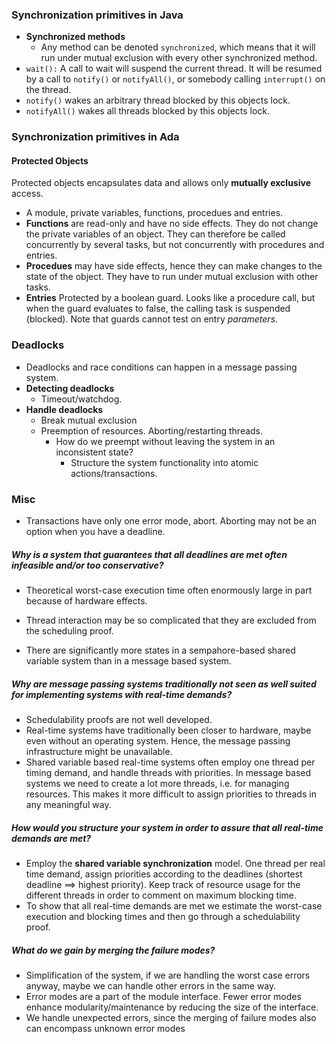 ### Synchronization primitives in Java
* __Synchronized methods__
  * Any method can be denoted `synchronized`, which means that it will run under mutual exclusion with every other synchronized method.
* `wait():` A call to wait will suspend the current thread. It will be resumed by a call to `notify()` or `notifyAll()`, or somebody calling `interrupt()` on the thread.
* `notify()` wakes an arbitrary thread blocked by this objects lock.
* `notifyAll()` wakes all threads blocked by this objects lock.


### Synchronization primitives in Ada
#### __Protected Objects__
Protected objects encapsulates data and allows only **mutually exclusive** access.
  * A module, private variables, functions, procedues and entries.
  * __Functions__ are read-only and have no side effects. They do not change the private variables of an object. They can therefore be called concurrently by several tasks, but not concurrently with procedures and entries.
  * __Procedues__ may have side effects, hence they can make changes to the state of the object. They have to run under mutual exclusion with other tasks.
  * __Entries__ Protected by a boolean guard. Looks like a procedure call, but when the guard evaluates to false, the calling task is suspended (blocked). Note that guards cannot test on entry *parameters*.


### Deadlocks
* Deadlocks and race conditions can happen in a message passing system.
* **Detecting deadlocks**
  * Timeout/watchdog.
* **Handle deadlocks**
  * Break mutual exclusion
  * Preemption of resources. Aborting/restarting threads.
    * How do we preempt without leaving the system in an inconsistent state?
      * Structure the system functionality into atomic actions/transactions.

### Misc
* Transactions have only one error mode, abort. Aborting may not be an option when you have a deadline.

##### Why is a system that guarantees that all deadlines are met often infeasible and/or too conservative?
  * Theoretical worst-case execution time often enormously large in part because of hardware effects.
  * Thread interaction may be so complicated that they are excluded from the scheduling proof.

* There are significantly more states in a sempahore-based shared variable system than in a message based system.

##### Why are message passing systems traditionally not seen as well suited for implementing systems with real-time demands?
  * Schedulability proofs are not well developed.
  * Real-time systems have traditionally been closer to hardware, maybe even without an operating system. Hence, the message passing infrastructure might be unavailable.
  * Shared variable based real-time systems often employ one thread per timing demand, and handle threads with priorities. In message based systems we need to create a lot more threads, i.e. for managing resources. This makes it more difficult to assign priorities to threads in any meaningful way.

##### How would you structure your system in order to assure that all real-time demands are met?
* Employ the __shared variable synchronization__ model. One thread per real time demand, assign priorities according to the deadlines (shortest deadline ==> highest priority). Keep track of resource usage for the different threads in order to comment on maximum blocking time.
* To show that all real-time demands are met we estimate the worst-case execution and blocking times and then go through a schedulability proof.


##### What do we gain by merging the failure modes?
* Simplification of the system, if we are handling the worst case errors anyway, maybe we can handle other errors in the same way.
* Error modes are a part of the module interface. Fewer error modes enhance modularity/maintenance by reducing the size of the interface.
* We handle unexpected errors, since the merging of failure modes also can encompass unknown error modes
